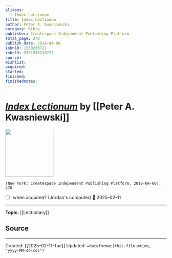```yaml
---
aliases:
  - Index Lectionum
title: Index Lectionum
author: Peter A. Kwasniewski
category: Bible
publisher: Createspace Independent Publishing Platform
total_page: 270
publish_date: 2016-04-06
isbn10: 1530230721
isbn13: 9781530230723
source: 
wishlist: 
acquired: 
started: 
finished: 
finishednotes:
---
```

# *[Index Lectionum]()* by [[Peter A. Kwasniewski]]

<img src="http://books.google.com/books/content?id=AVbzjwEACAAJ&printsec=frontcover&img=1&zoom=1&source=gbs_api" width=150>

`(New York: Createspace Independent Publishing Platform, 2016-04-06), 270`

- [ ] when acquired? (Jordan's computer) 📅 2025-02-11

--- 
**Topic**: [[Lectionary]]

**Source**
- 
 
---
Created: [[2025-02-11-Tue]]
Updated: `=dateformat(this.file.mtime, "yyyy-MM-dd-ccc")`
